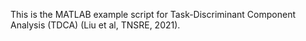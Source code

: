 This is the MATLAB example script for Task-Discriminant Component Analysis (TDCA) (Liu et al, TNSRE, 2021). 
